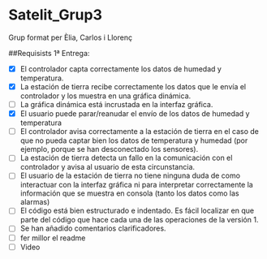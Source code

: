 # Satelit_Grup3
Grup format per Èlia, Carlos i Llorenç

##Requisists 1ª Entrega:
- [x] El controlador capta correctamente los datos de humedad y temperatura.
- [X] La estación de tierra recibe correctamente los datos que le envía el controlador y los muestra en una gráfica dinámica.
- [ ] La gráfica dinámica está incrustada en la interfaz gráfica.
- [X] El usuario puede parar/reanudar el envío de los datos de humedad y temperatura
- [ ] El controlador avisa correctamente a la estación de tierra en el caso de que no pueda captar bien los datos de temperatura y humedad (por ejemplo, porque se han desconectado los sensores).
- [ ] La estación de tierra detecta un fallo en la comunicación con el controlador y avisa al usuario de esta circunstancia.
- [ ] El usuario de la estación de tierra no tiene ninguna duda de como interactuar con la interfaz gráfica ni para interpretar correctamente la información que se muestra en consola (tanto los datos como las alarmas)
- [ ] El código está bien estructurado e indentado. Es fácil localizar en que parte del código que hace cada una de las operaciones de la versión 1.
- [ ] Se han añadido comentarios clarificadores.
- [ ] fer millor el readme
- [ ] Video
